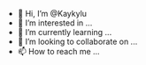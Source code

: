 - 👋 Hi, I’m @Kaykylu
- 👀 I’m interested in ...
- 🌱 I’m currently learning ...
- 💞️ I’m looking to collaborate on ...
- 📫 How to reach me ...

<!---
Kaykylu/Kaykylu is a ✨ special ✨ repository because its `README.md` (this file) appears on your GitHub profile.
You can click the Preview link to take a look at your changes.
--->
